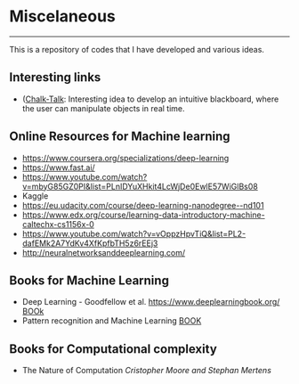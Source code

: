 # Miscelaneous
***
This is a repository of codes that I have developed and various ideas.

## Interesting links

* ([Chalk-Talk](http://cognitivemedium.com/interfaces-1/index.html): Interesting idea to develop an intuitive blackboard, where the user can manipulate objects in real time.


## Online Resources for Machine learning
* https://www.coursera.org/specializations/deep-learning
* https://www.fast.ai/
* https://www.youtube.com/watch?v=mbyG85GZ0PI&list=PLnIDYuXHkit4LcWjDe0EwlE57WiGlBs08
* Kaggle 
* https://eu.udacity.com/course/deep-learning-nanodegree--nd101
* https://www.edx.org/course/learning-data-introductory-machine-caltechx-cs1156x-0
* https://www.youtube.com/watch?v=vOppzHpvTiQ&list=PL2-dafEMk2A7YdKv4XfKpfbTH5z6rEEj3
* http://neuralnetworksanddeeplearning.com/

## Books for Machine Learning

* Deep Learning - Goodfellow et al. https://www.deeplearningbook.org/ [BOOk](https://github.com/janishar/mit-deep-learning-book-pdf/tree/master/complete-book-pdf)
* Pattern recognition and Machine Learning [BOOK](http://users.isr.ist.utl.pt/~wurmd/Livros/school/Bishop%20-%20Pattern%20Recognition%20And%20Machine%20Learning%20-%20Springer%20%202006.pdf)

## Books for Computational complexity

* The Nature of Computation
*Cristopher Moore and Stephan Mertens*
